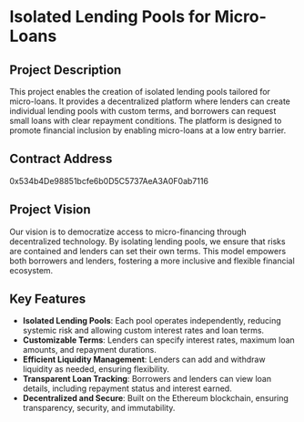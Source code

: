 # Isolated Lending Pools for Micro-Loans

## Project Description
This project enables the creation of isolated lending pools tailored for micro-loans. It provides a decentralized platform where lenders can create individual lending pools with custom terms, and borrowers can request small loans with clear repayment conditions. The platform is designed to promote financial inclusion by enabling micro-loans at a low entry barrier.

## Contract Address
0x534b4De98851bcfe6b0D5C5737AeA3A0F0ab7116

## Project Vision
Our vision is to democratize access to micro-financing through decentralized technology. By isolating lending pools, we ensure that risks are contained and lenders can set their own terms. This model empowers both borrowers and lenders, fostering a more inclusive and flexible financial ecosystem.

## Key Features

- **Isolated Lending Pools**: Each pool operates independently, reducing systemic risk and allowing custom interest rates and loan terms.
- **Customizable Terms**: Lenders can specify interest rates, maximum loan amounts, and repayment durations.
- **Efficient Liquidity Management**: Lenders can add and withdraw liquidity as needed, ensuring flexibility.
- **Transparent Loan Tracking**: Borrowers and lenders can view loan details, including repayment status and interest earned.
- **Decentralized and Secure**: Built on the Ethereum blockchain, ensuring transparency, security, and immutability.


